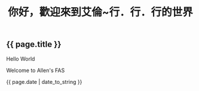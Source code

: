 ﻿---
 layout: post
 title: 你好，歡迎來到艾倫~行．行．行的世界
---

<h2>{{ page.title }}</h2>
<p>Hello World</p>
<p>Welcome to Allen's FAS</p>
<p>{{ page.date | date_to_string }}</p>